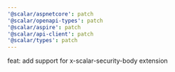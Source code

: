 ```yaml
---
'@scalar/aspnetcore': patch
'@scalar/openapi-types': patch
'@scalar/aspire': patch
'@scalar/api-client': patch
'@scalar/types': patch
---
```


feat: add support for x-scalar-security-body extension
